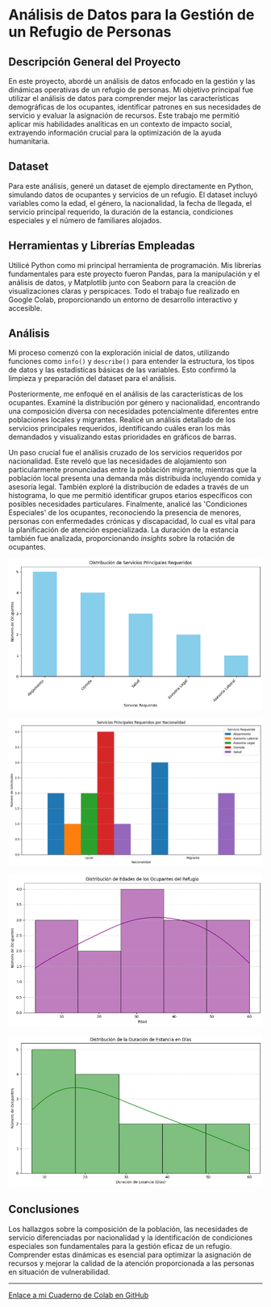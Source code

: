 # Análisis de Datos para la Gestión de un Refugio de Personas

## Descripción General del Proyecto

En este proyecto, abordé un análisis de datos enfocado en la gestión y las dinámicas operativas de un refugio de personas. Mi objetivo principal fue utilizar el análisis de datos para comprender mejor las características demográficas de los ocupantes, identificar patrones en sus necesidades de servicio y evaluar la asignación de recursos. Este trabajo me permitió aplicar mis habilidades analíticas en un contexto de impacto social, extrayendo información crucial para la optimización de la ayuda humanitaria.

## Dataset

Para este análisis, generé un dataset de ejemplo directamente en Python, simulando datos de ocupantes y servicios de un refugio. El dataset incluyó variables como la edad, el género, la nacionalidad, la fecha de llegada, el servicio principal requerido, la duración de la estancia, condiciones especiales y el número de familiares alojados.

## Herramientas y Librerías Empleadas

Utilicé Python como mi principal herramienta de programación. Mis librerías fundamentales para este proyecto fueron Pandas, para la manipulación y el análisis de datos, y Matplotlib junto con Seaborn para la creación de visualizaciones claras y perspicaces. Todo el trabajo fue realizado en Google Colab, proporcionando un entorno de desarrollo interactivo y accesible.

## Análisis

Mi proceso comenzó con la exploración inicial de datos, utilizando funciones como `info()` y `describe()` para entender la estructura, los tipos de datos y las estadísticas básicas de las variables. Esto confirmó la limpieza y preparación del dataset para el análisis.

Posteriormente, me enfoqué en el análisis de las características de los ocupantes. Examiné la distribución por género y nacionalidad, encontrando una composición diversa con necesidades potencialmente diferentes entre poblaciones locales y migrantes. Realicé un análisis detallado de los servicios principales requeridos, identificando cuáles eran los más demandados y visualizando estas prioridades en gráficos de barras.

Un paso crucial fue el análisis cruzado de los servicios requeridos por nacionalidad. Este reveló que las necesidades de alojamiento son particularmente pronunciadas entre la población migrante, mientras que la población local presenta una demanda más distribuida incluyendo comida y asesoría legal. También exploré la distribución de edades a través de un histograma, lo que me permitió identificar grupos etarios específicos con posibles necesidades particulares. Finalmente, analicé las 'Condiciones Especiales' de los ocupantes, reconociendo la presencia de menores, personas con enfermedades crónicas y discapacidad, lo cual es vital para la planificación de atención especializada. La duración de la estancia también fue analizada, proporcionando *insights* sobre la rotación de ocupantes.

![img1](servi_reque.png)

![img1](servi_reque_pornacio.png)

![img1](distriedas.png)

![img1](distriestan.png)

## Conclusiones

Los hallazgos sobre la composición de la población, las necesidades de servicio diferenciadas por nacionalidad y la identificación de condiciones especiales son fundamentales para la gestión eficaz de un refugio. Comprender estas dinámicas es esencial para optimizar la asignación de recursos y mejorar la calidad de la atención proporcionada a las personas en situación de vulnerabilidad.

---

[Enlace a mi Cuaderno de Colab en GitHub](https://colab.research.google.com/drive/10VLiVqh2TDQ5sB2Vnnk0pt2OsdtXd8zv?usp=sharing)
